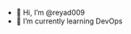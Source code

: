 - 👋 Hi, I’m @reyad009
- 🌱 I’m currently learning DevOps

<!---
reyad009/reyad009 is a ✨ special ✨ repository because its `README.md` (this file) appears on your GitHub profile.
You can click the Preview link to take a look at your changes.
--->
